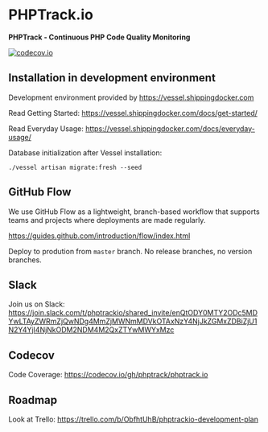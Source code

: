 # PHPTrack.io

**PHPTrack - Continuous PHP Code Quality Monitoring**

[![codecov.io](https://codecov.io/gh/phptrack/phptrack.io/branch/master/graphs/badge.svg)](https://codecov.io/gh/phptrack/phptrack.io/)

## Installation in development environment

Development environment provided by https://vessel.shippingdocker.com

Read Getting Started: https://vessel.shippingdocker.com/docs/get-started/

Read Everyday Usage: https://vessel.shippingdocker.com/docs/everyday-usage/

Database initialization after Vessel installation:
```
./vessel artisan migrate:fresh --seed
```

## GitHub Flow

We use GitHub Flow as a lightweight, branch-based workflow that supports teams and projects where deployments are made regularly.

https://guides.github.com/introduction/flow/index.html

Deploy to prodution from `master` branch.
No release branches, no version branches.

## Slack

Join us on Slack: https://join.slack.com/t/phptrackio/shared_invite/enQtODY0MTY2ODc5MDYwLTAyZWRmZjQwNDg4MmZjMWNmMDVkOTAxNzY4NjJkZGMxZDBiZjU1N2Y4YjI4NjNkODM2NDM4M2QxZTYwMWYxMzc

## Codecov

Code Coverage: https://codecov.io/gh/phptrack/phptrack.io

## Roadmap

Look at Trello: https://trello.com/b/ObfhtUhB/phptrackio-development-plan

